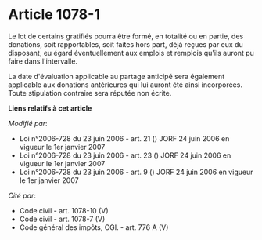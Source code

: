 # Article 1078-1

Le lot de certains gratifiés pourra être formé, en totalité ou en partie, des donations, soit rapportables, soit faites hors
part, déjà reçues par eux du disposant, eu égard éventuellement aux emplois et remplois qu'ils auront pu faire dans
l'intervalle.

La date d'évaluation applicable au partage anticipé sera également applicable aux donations antérieures qui lui auront été
ainsi incorporées. Toute stipulation contraire sera réputée non écrite.

**Liens relatifs à cet article**

_Modifié par_:

  - Loi n°2006-728 du 23 juin 2006 - art. 21 () JORF 24 juin 2006 en vigueur le 1er janvier 2007
  - Loi n°2006-728 du 23 juin 2006 - art. 23 () JORF 24 juin 2006 en vigueur le 1er janvier 2007
  - Loi n°2006-728 du 23 juin 2006 - art. 9 () JORF 24 juin 2006 en vigueur le 1er janvier 2007

_Cité par_:

  - Code civil - art. 1078-10 (V)
  - Code civil - art. 1078-7 (V)
  - Code général des impôts, CGI. - art. 776 A (V)
